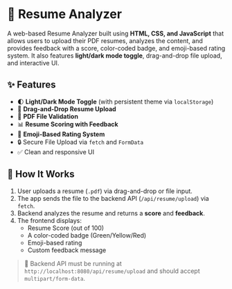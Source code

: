 # 📄 Resume Analyzer

A web-based Resume Analyzer built using **HTML, CSS, and JavaScript** that allows users to upload their PDF resumes, analyzes the content, and provides feedback with a score, color-coded badge, and emoji-based rating system. It also features **light/dark mode toggle**, drag-and-drop file upload, and interactive UI.

## ✨ Features

- 🌓 **Light/Dark Mode Toggle** (with persistent theme via `localStorage`)
- 📂 **Drag-and-Drop Resume Upload**
- 📄 **PDF File Validation**
- 📊 **Resume Scoring with Feedback**
- 🌟 **Emoji-Based Rating System**
- 🔒 Secure File Upload via `fetch` and `FormData`
- ✅ Clean and responsive UI


## 🧠 How It Works

1. User uploads a resume (`.pdf`) via drag-and-drop or file input.
2. The app sends the file to the backend API (`/api/resume/upload`) via `fetch`.
3. Backend analyzes the resume and returns a **score** and **feedback**.
4. The frontend displays:
   - Resume Score (out of 100)
   - A color-coded badge (Green/Yellow/Red)
   - Emoji-based rating
   - Custom feedback message

> 🔧 Backend API must be running at `http://localhost:8080/api/resume/upload` and should accept `multipart/form-data`.

